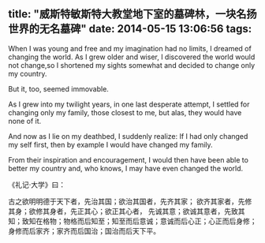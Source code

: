 title: "威斯特敏斯特大教堂地下室的墓碑林，一块名扬世界的无名墓碑"
date: 2014-05-15 13:06:56
tags:
---
When I was young and free and my imagination had no limits, I dreamed of changing the world. As I grew older and wiser, I discovered the world would not change,so I shortened my sights somewhat and decided to change only my country.

But it, too, seemed immovable.

As I grew into my twilight years, in one last desperate attempt, I settled for changing only my family, those closest to me, but alas, they would have none of it.

And now as I lie on my deathbed, I suddenly realize: If I had only changed my self first, then by example I would have changed my family.

From their inspiration and encouragement, I would then have been able to better my country and, who knows, I may have even changed the world.

《礼记·大学》曰：

古之欲明明德于天下者，先治其国；欲治其国者，先齐其家； 欲齐其家者，先修其身；欲修其身者，先正其心；欲正其心者， 先诚其意；欲诚其意者，先致其知；致知在格物；物格而后知至；知至而后意诚；意诚而后心正；心正而后身修；身修而后家齐；家齐而后国治；国治而后天下平。